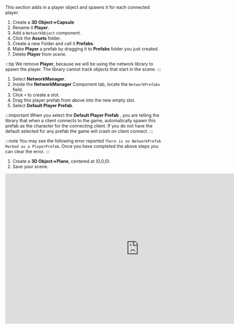 This section adds in a player object and spawns it for each connected player.

1. Create a **3D Object->Capsule**
1. Rename it **Player**. 
1. Add a `NetworkObject` component.
1. Click the **Assets** folder.
1. Create a new Folder and call it **Prefabs**.
1. Make **Player** a prefab by dragging it to **Prefabs** folder you just created.
1. Delete **Player** from scene.

  :::tip
  We remove **Player**, because we will be using the network library to spawn the player. The library cannot track objects that start in the scene.
  :::

1. Select **NetworkManager**.
1. Inside the **NetworkManager** Component tab, locate the  `NetworkPrefabs` field. 
1. Click `+` to create a slot.
1. Drag this player prefab from above into the new empty slot.
1. Select **Default Player Prefab**.

  :::important
  When you select the **Default Player Prefab** , you are telling the library that when a client connects to the game, automatically spawn this prefab as the character for the connecting client. If you do not have the default selected for any prefab the game will crash on client connect.
  :::

  :::note
   You may see the following error reported `There is no NetworkPrefab Marked as a PlayerPrefab`. Once you have completed the above steps you can clear the error.
  :::

1. Create a **3D Object->Plane**, centered at (0,0,0).
1. Save your scene.

<iframe src="https://www.youtube.com/embed/B_FWb4J1Pxw?playlist=B_FWb4J1Pxw&loop=1&&autoplay=0&controls=1&showinfo=0&mute=1"   width="854px"
        height="480px" className="video-container" frameborder="0" position="relative" allow="accelerometer; autoplay; loop; playlist; clipboard-write; encrypted-media; gyroscope; picture-in-picture"  allowfullscreen=""></iframe>

